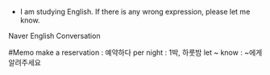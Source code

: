 
* I am studying English. If there is any wrong expression, please let me know.

Naver English Conversation

#Memo
make a reservation : 예약하다
per night : 1박, 하룻밤
let ~ know : ~에게 알려주세요
